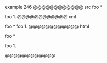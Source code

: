 example 246
@@@@@@@@@@@@ src
foo
*

foo
1.
@@@@@@@@@@@@ xml
<?xml version="1.0" encoding="UTF-8"?>
<!DOCTYPE document SYSTEM "CommonMark.dtd">
<document xmlns="http://commonmark.org/xml/1.0">
  <paragraph>
    <text>foo</text>
    <softbreak />
    <text>*</text>
  </paragraph>
  <paragraph>
    <text>foo</text>
    <softbreak />
    <text>1.</text>
  </paragraph>
</document>
@@@@@@@@@@@@ html
<p>foo
*</p>
<p>foo
1.</p>
@@@@@@@@@@@@
